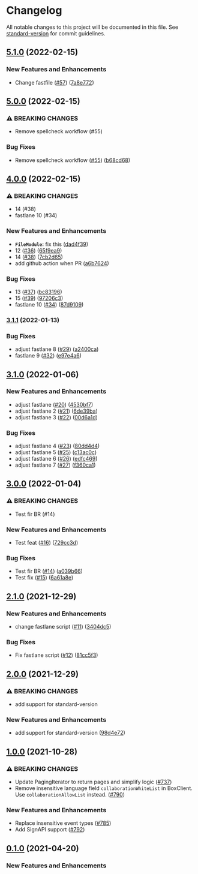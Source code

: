 # Changelog

All notable changes to this project will be documented in this file. See [standard-version](https://github.com/conventional-changelog/standard-version) for commit guidelines.

## [5.1.0](https://github.com/arjankowski/github-actions-release-test/compare/v5.0.0...v5.1.0) (2022-02-15)


### New Features and Enhancements

* Change fastfile ([#57](https://github.com/arjankowski/github-actions-release-test/issues/57)) ([7a8e772](https://github.com/arjankowski/github-actions-release-test/commit/7a8e7720cdb281843cadbcb7db39297a8c176687))

## [5.0.0](https://github.com/arjankowski/github-actions-release-test/compare/v4.0.0...v5.0.0) (2022-02-15)


### ⚠ BREAKING CHANGES

* Remove spellcheck workflow (#55)

### Bug Fixes

* Remove spellcheck workflow ([#55](https://github.com/arjankowski/github-actions-release-test/issues/55)) ([b68cd68](https://github.com/arjankowski/github-actions-release-test/commit/b68cd68d3f3b1c52a654635a294ded8e3f3ee8a9))

## [4.0.0](https://github.com/arjankowski/github-actions-release-test/compare/v3.1.1...v4.0.0) (2022-02-15)


### ⚠ BREAKING CHANGES

* 14 (#38)
* fastlane 10 (#34)

### New Features and Enhancements

* **`FileModule`:** fix this ([dad4f39](https://github.com/arjankowski/github-actions-release-test/commit/dad4f39ba2596cee1aaf32bd7d4a717d3a48e8e0))
* 12 ([#36](https://github.com/arjankowski/github-actions-release-test/issues/36)) ([65f9ea9](https://github.com/arjankowski/github-actions-release-test/commit/65f9ea93f2eeeaf515eec1b30b0b0cd05611f2a1))
* 14 ([#38](https://github.com/arjankowski/github-actions-release-test/issues/38)) ([7cb2d65](https://github.com/arjankowski/github-actions-release-test/commit/7cb2d651e714b9ec48cd7720a6037718a3329771))
* add github action when PR ([a6b7624](https://github.com/arjankowski/github-actions-release-test/commit/a6b76240eefc9bf23d29c2c44182775d43a9a5a5))

### Bug Fixes

* 13 ([#37](https://github.com/arjankowski/github-actions-release-test/issues/37)) ([bc83196](https://github.com/arjankowski/github-actions-release-test/commit/bc83196d412ea96b226f4fa804c7da992fbdcf46))
* 15 ([#39](https://github.com/arjankowski/github-actions-release-test/issues/39)) ([97206c3](https://github.com/arjankowski/github-actions-release-test/commit/97206c3d8af200e65e70983189d08884ba397a80))
* fastlane 10 ([#34](https://github.com/arjankowski/github-actions-release-test/issues/34)) ([87d9109](https://github.com/arjankowski/github-actions-release-test/commit/87d9109b7a1e6ebb90ef0d4c5eea1daf2293772b))

### [3.1.1](https://github.com/arjankowski/github-actions-release-test/compare/v3.1.0...v3.1.1) (2022-01-13)


### Bug Fixes

* adjust fastlane 8 ([#29](https://github.com/arjankowski/github-actions-release-test/issues/29)) ([a2400ca](https://github.com/arjankowski/github-actions-release-test/commit/a2400ca559042d5b9344cde61e733af6405856e3))
* fastlane 9 ([#32](https://github.com/arjankowski/github-actions-release-test/issues/32)) ([e97e4a6](https://github.com/arjankowski/github-actions-release-test/commit/e97e4a6a561daf2993b8a139d9222318ec7422f0))

## [3.1.0](https://github.com/arjankowski/github-actions-release-test/compare/v3.0.0...v3.1.0) (2022-01-06)


### New Features and Enhancements

* adjust fastlane ([#20](https://github.com/arjankowski/github-actions-release-test/issues/20)) ([4530bf7](https://github.com/arjankowski/github-actions-release-test/commit/4530bf7c2933c6c858ca66505aeb77fef9e63743))
* adjust fastlane 2 ([#21](https://github.com/arjankowski/github-actions-release-test/issues/21)) ([6de39ba](https://github.com/arjankowski/github-actions-release-test/commit/6de39ba4fe16c7a4cb6c83e48e0a3b77a6efc438))
* adjust fastlane 3 ([#22](https://github.com/arjankowski/github-actions-release-test/issues/22)) ([00d6a1d](https://github.com/arjankowski/github-actions-release-test/commit/00d6a1d1b828158b67ae7d657fda3bbec832aa05))

### Bug Fixes

* adjust fastlane 4 ([#23](https://github.com/arjankowski/github-actions-release-test/issues/23)) ([80dd4d4](https://github.com/arjankowski/github-actions-release-test/commit/80dd4d4b43f12206bb2297d995ed86fa4fb72073))
* adjust fastlane 5 ([#25](https://github.com/arjankowski/github-actions-release-test/issues/25)) ([c13ac0c](https://github.com/arjankowski/github-actions-release-test/commit/c13ac0c9b01d952e460753ed20216bf914f22ff8))
* adjust fastlane 6 ([#26](https://github.com/arjankowski/github-actions-release-test/issues/26)) ([edfc469](https://github.com/arjankowski/github-actions-release-test/commit/edfc4698f99da65e3c90a2718e3150c0cfc1beab))
* adjust fastlane 7 ([#27](https://github.com/arjankowski/github-actions-release-test/issues/27)) ([f360ca1](https://github.com/arjankowski/github-actions-release-test/commit/f360ca1f189db806053ad6abc5f903fec31db21a))

## [3.0.0](https://github.com/arjankowski/github-actions-release-test/compare/v2.1.0...v3.0.0) (2022-01-04)


### ⚠ BREAKING CHANGES

* Test fir BR (#14)

### New Features and Enhancements

* Test feat ([#16](https://github.com/arjankowski/github-actions-release-test/issues/16)) ([729cc3d](https://github.com/arjankowski/github-actions-release-test/commit/729cc3d853379cfaa820934a0a2c45f8575a355e))

### Bug Fixes

* Test fir BR ([#14](https://github.com/arjankowski/github-actions-release-test/issues/14)) ([a039b66](https://github.com/arjankowski/github-actions-release-test/commit/a039b66d90bd8188b1fda7e950f89d0c1d56e9ca))
* Test fix ([#15](https://github.com/arjankowski/github-actions-release-test/issues/15)) ([6a61a8e](https://github.com/arjankowski/github-actions-release-test/commit/6a61a8e9152a48c803917cf8818b152a60241984))

## [2.1.0](https://github.com/arjankowski/github-actions-release-test/compare/v2.0.0...v2.1.0) (2021-12-29)


### New Features and Enhancements

* change fastlane script ([#11](https://github.com/arjankowski/github-actions-release-test/issues/11)) ([3404dc5](https://github.com/arjankowski/github-actions-release-test/commit/3404dc5aa3afca486dd6bdf2f9c90a50eca52874))

### Bug Fixes

* Fix fastlane script ([#12](https://github.com/arjankowski/github-actions-release-test/issues/12)) ([81cc5f3](https://github.com/arjankowski/github-actions-release-test/commit/81cc5f338c9b4ec9a28aa22cb9f9dc102f2cf0b1))

## [2.0.0](https://github.com/arjankowski/github-actions-release-test/compare/v1.0.0...v2.0.0) (2021-12-29)


### ⚠ BREAKING CHANGES

* add support for standard-version

### New Features and Enhancements

* add support for standard-version ([98d4e72](https://github.com/arjankowski/github-actions-release-test/commit/98d4e7272f2aab229ea5b32628a9aeab39747f34))

## [1.0.0](https://github.com/box/box-ios-sdk/compare/v4.4.0...v5.0.0) (2021-10-28)

### ⚠ BREAKING CHANGES

- Update PagingIterator to return pages and simplify logic ([#737](https://github.com/box/box-ios-sdk/pull/737))
- Remove insensitive language field `collaborationWhiteList` in BoxClient. Use `collaborationAllowList` instead. ([#790](https://github.com/box/box-ios-sdk/pull/790))

### New Features and Enhancements

- Replace insensitive event types ([#785](https://github.com/box/box-ios-sdk/pull/785))
- Add SignAPI support ([#792](https://github.com/box/box-ios-sdk/pull/792))

## [0.1.0](https://github.com/box/box-ios-sdk/compare/v4.3.0...v4.4.0) (2021-04-20)

### New Features and Enhancements
